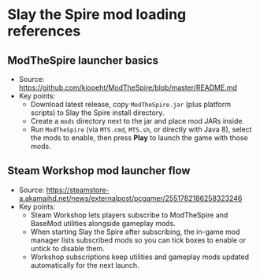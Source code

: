 # Slay the Spire mod loading references

## ModTheSpire launcher basics
- Source: https://github.com/kiooeht/ModTheSpire/blob/master/README.md
- Key points:
  - Download latest release, copy `ModTheSpire.jar` (plus platform scripts) to Slay the Spire install directory.
  - Create a `mods` directory next to the jar and place mod JARs inside.
  - Run `ModTheSpire` (via `MTS.cmd`, `MTS.sh`, or directly with Java 8), select the mods to enable, then press **Play** to launch the game with those mods.

## Steam Workshop mod launcher flow
- Source: https://steamstore-a.akamaihd.net/news/externalpost/pcgamer/2551782186258323246
- Key points:
  - Steam Workshop lets players subscribe to ModTheSpire and BaseMod utilities alongside gameplay mods.
  - When starting Slay the Spire after subscribing, the in-game mod manager lists subscribed mods so you can tick boxes to enable or untick to disable them.
  - Workshop subscriptions keep utilities and gameplay mods updated automatically for the next launch.
